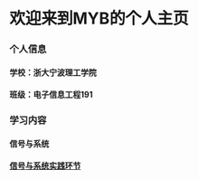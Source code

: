 # 欢迎来到MYB的个人主页
### 个人信息
#### 学校：浙大宁波理工学院
#### 班级：电子信息工程191
### 学习内容
#### 信号与系统
#### <a href="https://github.com/MYB-DOG/test">信号与系统实践环节</a>



